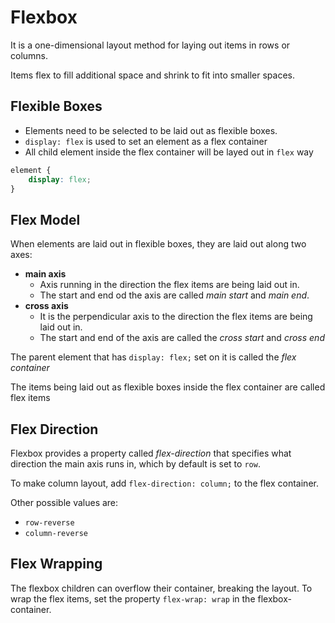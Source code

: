 # Flexbox

It is a one-dimensional layout method for laying out items in rows or columns.

Items flex to fill additional space and shrink to fit into smaller spaces.

## Flexible Boxes

- Elements need to be selected to be laid out as flexible boxes.
- `display: flex` is used to set an element as a flex container
- All child element inside the flex container will be layed out in `flex` way

```css
element {
    display: flex;
}
```

## Flex Model

When elements are laid out in flexible boxes, they are laid out along two axes:

- **main axis**
  - Axis running in the direction the flex items are being laid out in.
  - The start and end od the axis are called *main start* and *main end*.
- **cross axis**
  - It is the perpendicular axis to the direction the flex items are being laid out in.
  - The start and end of the axis are called the *cross start* and *cross end*

The parent element that has `display: flex;` set on it is called the *flex container*

The items being laid out as flexible boxes inside the flex container are called flex items

## Flex Direction

Flexbox provides a property called *flex-direction* that specifies what direction the main axis runs in, which by default is set to `row`.

To make column layout, add `flex-direction: column;` to the flex container.

Other possible values are:

- `row-reverse`
- `column-reverse`

## Flex Wrapping

The flexbox children can overflow their container, breaking the layout. To wrap the flex items, set the property `flex-wrap: wrap` in the flexbox-container.

